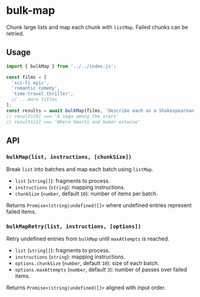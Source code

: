 # bulk-map

Chunk large lists and map each chunk with `listMap`. Failed chunks can be retried.

## Usage

```javascript
import { bulkMap } from '../../index.js';

const films = [
  'sci-fi epic',
  'romantic comedy',
  'time-travel thriller',
  // ...more titles
];
const results = await bulkMap(films, 'Describe each as a Shakespearean play', { chunkSize: 5 });
// results[0] === 'A saga among the stars'
// results[1] === 'Where hearts and humor entwine'
```

## API

### `bulkMap(list, instructions, [chunkSize])`

Break `list` into batches and map each batch using `listMap`.

- `list` (`string[]`): fragments to process.
- `instructions` (`string`): mapping instructions.
- `chunkSize` (`number`, default `10`): number of items per batch.

Returns `Promise<(string|undefined)[]>` where undefined entries represent failed items.

### `bulkMapRetry(list, instructions, [options])`

Retry undefined entries from `bulkMap` until `maxAttempts` is reached.

- `list` (`string[]`): fragments to process.
- `instructions` (`string`): mapping instructions.
- `options.chunkSize` (`number`, default `10`): size of each batch.
- `options.maxAttempts` (`number`, default `3`): number of passes over failed items.

Returns `Promise<(string|undefined)[]>` aligned with input order.

